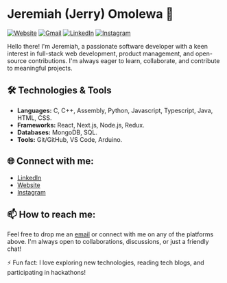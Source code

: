 
# Jeremiah (Jerry) Omolewa 🚀
[![Website](https://img.shields.io/badge/-Website-green?style=flat-square&logo=Vercel&logoColor=white&link=https://jeremiahomolewa.vercel.app)](https://jeremiahomolewa.com)
[![Gmail](https://img.shields.io/badge/-Gmail-D14836?style=flat-square&logo=Gmail&logoColor=white&link=mailto:jeremiahomolewa.work@gmail.com)](mailto:jeremiahomolewa.work@gmail.com)
[![LinkedIn](https://img.shields.io/badge/-LinkedIn-blue?style=flat-square&logo=LinkedIn&logoColor=white&link=https://www.linkedin.com/in/jeremiah-omolewa)](https://www.linkedin.com/in/jeremiah-omolewa)
[![Instagram](https://img.shields.io/badge/-Instagram-E4405F?style=flat-square&logo=Instagram&logoColor=white&link=https://www.instagram.com/jerry.lewa)](https://www.instagram.com/jerry.lewa)

Hello there! I'm Jeremiah, a passionate software developer with a keen interest in full-stack web development, product management, and open-source contributions. I'm always eager to learn, collaborate, and contribute to meaningful projects.

## 🛠️ Technologies & Tools
- **Languages:** C, C++, Assembly, Python, Javascript, Typescript, Java, HTML, CSS.
- **Frameworks:** React, Next.js, Node.js, Redux.
- **Databases:** MongoDB, SQL.
- **Tools:** Git/GitHub, VS Code, Arduino.

## 🌐 Connect with me:
- [LinkedIn](https://www.linkedin.com/in/jeremiah-omolewa)
- [Website](https://jeremiahomolewa.vercel.app)
- [Instagram](https://www.instagram.com/jerry.lewa/)

## 📫 How to reach me:
Feel free to drop me an [email](mailto:jeremiahomolewa.work@gmail.com) or connect with me on any of the platforms above. I'm always open to collaborations, discussions, or just a friendly chat!

⚡ Fun fact: I love exploring new technologies, reading tech blogs, and participating in hackathons!



